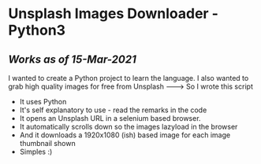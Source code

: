 # Unsplash Images Downloader - Python3
## _Works as of 15-Mar-2021_

I wanted to create a Python project to learn the language.
I also wanted to grab high quality images for free from Unsplash
---> So I wrote this script

- It uses Python
- It's self explanatory to use - read the remarks in the code
- It opens an Unsplash URL in a selenium based browser.
- It automatically scrolls down so the images lazyload in the browser
- And it downloads a 1920x1080 (ish) based image for each image thumbnail shown
- Simples :)
